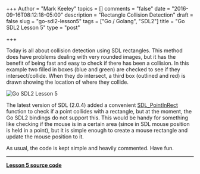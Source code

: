 +++
Author = "Mark Keeley"
topics = []
comments = "false"
date = "2016-09-16T08:12:18-05:00"
description = "Rectangle Collision Detection"
draft = false
slug = "go-sdl2-lesson5"
tags = ["Go / Golang", "SDL2"]
title = "Go SDL2 Lesson 5"
type = "post"

+++

Today is all about collision detection using SDL rectangles. This method does have problems dealing with very rounded images, but it has the benefit of being fast and easy to check if there has been a collision. In this example two filled in boxes (blue and green) are checked to see if they intersect/collide. When they do intersect, a third box (outlined and red) is drawn showing the location of where they collide.

![Go SDL2 Lesson 5](/media/lesson5gosdl2.png)

<!--more-->

The latest version of SDL (2.0.4) added a convenient [SDL_PointInRect](https://wiki.libsdl.org/SDL_PointInRect) function to check if a point collides with a rectangle, but at the moment, the Go SDL2 bindings do not support this. This would be handy for something like checking if the mouse is in a certain area (since in SDL mouse position is held in a point), but it is simple enough to create a mouse rectangle and update the mouse position to it.

As usual, the code is kept simple and heavily commented. Have fun.

* * * 

[**Lesson 5 source code**](https://github.com/MarkKeeley/Go-SDL2-Lessons/blob/master/Lesson05/lesson05.go)


